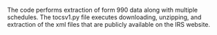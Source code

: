 The code performs extraction of form 990 data along with multiple schedules.
The tocsv1.py file executes downloading, unzipping, and extraction of the xml files that are publicly available on the IRS website.
